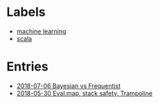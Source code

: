 # Labels

- [machine learning](https://github.com/xysun/blog/labels/machine%20learning)
- [scala](https://github.com/xysun/blog/labels/scala)

# Entries

- [2018-07-06 Bayesian vs Frequentist](https://github.com/xysun/blog/issues/2)
- [2018-05-30 Eval.map, stack safety, Trampoline](https://github.com/xysun/blog/issues/1)
